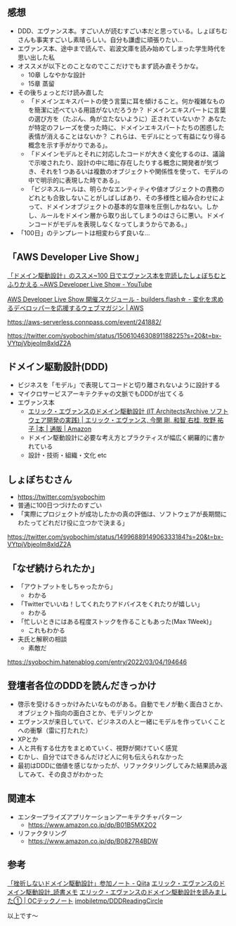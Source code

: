 ## 感想

- DDD、エヴァンス本。すごい人が読むすごい本だと思っている。しょぼちむさんも事実すごいし素晴らしい。自分も謙虚に頑張りたい...
- エヴァンス本、途中まで読んで、岩波文庫を読み始めてしまった学生時代を思い出した私
- オススメが以下とのことなのでここだけでもまず読み直そうかな。
    - 10章 しなやかな設計
    - 15章 蒸留
- その後ちょっとだけ読み直した
    - 「ドメインエキスパートの使う言葉に耳を傾けること。何か複雑なものを簡潔に述べている用語がないだろうか？ ドメインエキスパートに言葉の選び方を（たぶん、角が立たないように）正されていないか？ あなたが特定のフレーズを使った時に、ドメインエキスパートたちの困惑した表情が消えることはないか？ これらは、モデルにとって有益になり得る概念を示す手がかりである」。
    - 「ドメインモデルとそれに対応したコードが大きく変化するのは、議論で示唆されたり、設計の中に暗に存在したりする概念に開発者が気づき、それを1 つあるいは複数のオブジェクトや関係性を使って、モデルの中で明示的に表現した時である」。
    - 「ビジネスルールは、明らかなエンティティや値オブジェクトの責務のどれとも合致しないことがしばしばあり、その多様性と組み合わせによって、ドメインオブジェクトの基本的な意味を圧倒しかねない。しかし、ルールをドメイン層から取り出してしまうのはさらに悪い。ドメインコードがモデルを表現しなくなってしまうからである。」
- 「100日」のテンプレートは相変わらず良いな...


## 「AWS Developer Live Show」

[「ドメイン駆動設計」のススメ~100 日でエヴァンス本を完読したしょぼちむとふりかえる ~AWS Developer Live Show - YouTube](https://www.youtube.com/watch?v=CfEcjnpLo7U)

[AWS Developer Live Show 開催スケジュール - builders.flash☆ - 変化を求めるデベロッパーを応援するウェブマガジン | AWS](https://aws.amazon.com/jp/builders-flash/developer-live-show/)

https://aws-serverless.connpass.com/event/241882/

https://twitter.com/syobochim/status/1506104630891188225?s=20&t=bx-VYtpjVbjeoIm8xldZ2A


## ドメイン駆動設計(DDD)

- ビジネスを「モデル」で表現してコードと切り離されないように設計する
- マイクロサービスアーキテクチャの文脈でもDDDが出てくる
- エヴァンス本
    - [エリック・エヴァンスのドメイン駆動設計 (IT Architects’Archive ソフトウェア開発の実践) | エリック・エヴァンス, 今関 剛, 和智 右桂, 牧野 祐子 |本 | 通販 | Amazon](https://www.amazon.co.jp/%E3%82%A8%E3%83%AA%E3%83%83%E3%82%AF%E3%83%BB%E3%82%A8%E3%83%B4%E3%82%A1%E3%83%B3%E3%82%B9%E3%81%AE%E3%83%89%E3%83%A1%E3%82%A4%E3%83%B3%E9%A7%86%E5%8B%95%E8%A8%AD%E8%A8%88-Architects%E2%80%99Archive-%E3%82%BD%E3%83%95%E3%83%88%E3%82%A6%E3%82%A7%E3%82%A2%E9%96%8B%E7%99%BA%E3%81%AE%E5%AE%9F%E8%B7%B5-%E3%82%A8%E3%83%AA%E3%83%83%E3%82%AF%E3%83%BB%E3%82%A8%E3%83%B4%E3%82%A1%E3%83%B3%E3%82%B9/dp/4798121967)
    - ドメイン駆動設計に必要な考え方とプラクティスが幅広く網羅的に書かれている
    - 設計・技術・組織・文化 etc


## しょぼちむさん

- https://twitter.com/syobochim
- 普通に100日つづけたのすごい
- 「実際にプロジェクトが成功したかの真の評価は、ソフトウェアが長期間にわたってどれだけ役に立つかで決まる」

https://twitter.com/syobochim/status/1499688914906333184?s=20&t=bx-VYtpjVbjeoIm8xldZ2A

## 「なぜ続けられたか」

- 「アウトプットをしちゃったから」
    - わかる
- 「Twitterでいいね！してくれたりアドバイスをくれたりが嬉しい」
    - わかる
- 「忙しいときにはある程度ストックを作ることもあった(Max 1Week)」
    - これもわかる
- 夫氏と解釈の相談
    - 素敵だ

https://syobochim.hatenablog.com/entry/2022/03/04/194646

<script async class="speakerdeck-embed" data-id="219afad42ddb41969326b30a0b8deddf" data-ratio="1.77777777777778" src="//speakerdeck.com/assets/embed.js"></script>


## 登壇者各位のDDDを読んだきっかけ

- 啓示を受けるきっかけみたいなものがある。自動でモノが動く面白さとか、オブジェクト指向の面白さとか、モデリングとか
- エヴァンスが来日していて、ビジネスの人と一緒にモデルを作っていくことへの衝撃（雷に打たれた）
- XPとか
- 人と共有する仕方をまとめていく、視野が開けていく感覚
- むかし、自分ではできるんだけど人に何も伝えられなかった
- 最初はDDDに価値を感じなかったが、リファクタリングしてみた結果読み返してみて、その良さがわかった


## 関連本

- エンタープライズアプリケーションアーキテクチャパターン
    - https://www.amazon.co.jp/dp/B01B5MX2O2
- リファクタリング
    - https://www.amazon.co.jp/dp/B0827R4BDW


## 参考

[「挫折しないドメイン駆動設計」参加ノート - Qiita](https://qiita.com/e99h2121/items/63e902a0d1c74bd0a0fd)
[エリック・エヴァンスのドメイン駆動設計_読書メモ](https://gist.github.com/gushernobindsme/6a971a0c9f2f696f26b0bf77b2a61a2a)
[エリック・エヴァンスのドメイン駆動設計を読みました① | OCテックノート](https://oc-technote.com/%E3%82%B7%E3%82%B9%E3%83%86%E3%83%A0%E9%96%8B%E7%99%BA/%E3%82%A8%E3%83%AA%E3%83%83%E3%82%AF%E3%83%BB%E3%82%A8%E3%83%B4%E3%82%A1%E3%83%B3%E3%82%B9%E3%81%AE%E3%83%89%E3%83%A1%E3%82%A4%E3%83%B3%E9%A7%86%E5%8B%95%E8%A8%AD%E8%A8%88%E3%82%92%E8%AA%AD%E3%81%BF/)
[imobiletmp/DDDReadingCircle](https://github.com/imobiletmp/DDDReadingCircle)

以上です～
